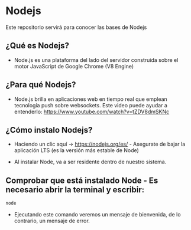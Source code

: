 # Nodejs

Este repositorio servirá para conocer las bases de Nodejs

## ¿Qué es Nodejs?
- Node.js es una plataforma del lado del servidor construida sobre el motor JavaScript de Google Chrome (V8 Engine)


## ¿Para qué Nodejs?
- Node.js brilla en aplicaciones web en tiempo real que emplean tecnología push sobre websockets. Este video puede ayudar a entenderlo: https://www.youtube.com/watch?v=tZDV8dmSKNc

## ¿Cómo instalo Nodejs?
- Haciendo un clic aquí → https://nodejs.org/es/ - Asegurate de bajar la aplicación LTS (es la versión más estable de Node)

- Al instalar Node, va a ser residente dentro de nuestro sistema.

## Comprobar que está instalado Node - Es necesario abrir la terminal y escribir:
```bash
node
```
- Ejecutando este comando veremos un mensaje de bienvenida, de lo contrario, un mensaje de error.

